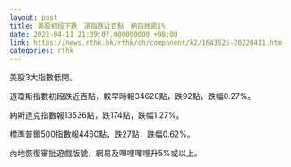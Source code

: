```yaml
---
layout: post
title: 美股初段下跌　道指跌近百點　納指挫逾1%
date: 2022-04-11 21:39:07.000000000 +08:00
link: https://news.rthk.hk/rthk/ch/component/k2/1643525-20220411.htm
categories: rthk
---
```


美股3大指數低開。

道瓊斯指數初段跌近百點，較早時報34628點，跌92點，跌幅0.27%。

納斯達克指數報13536點，跌174點，跌幅1.27%。

標準普爾500指數報4460點，跌27點，跌幅0.62%。

內地恢復審批遊戲版號，網易及嗶哩嗶哩升5%或以上。
